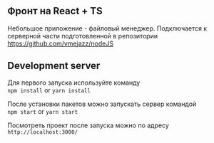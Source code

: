 #

## Фронт на React + TS

Небольшое приложение - файловый менеджер.
Подключается к серверной части подготовленной в репозитории<br>
https://github.com/vmejazz/nodeJS

## Development server

Для первого запуска используйте команду<br>
`npm install` or `yarn install`<br>

После установки пакетов можно запускать сервер командой<br>
`npm start` or `yarn start` <br>

Посмотреть проект после запуска можно по адресу<br>
`http://localhost:3000/`
